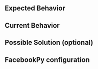 <!-- Is this a Feature Request ? Please, check out our Wiki first https://github.com/socialbotspy/FacebookPy/wiki -->
## Expected Behavior

## Current Behavior

## Possible Solution (optional)

## FacebookPy configuration


